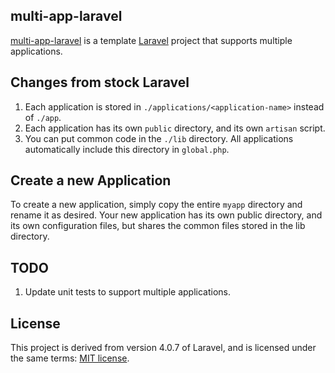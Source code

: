 ## multi-app-laravel

[multi-app-laravel](http://github.com/rbewley4/multi-app-laravel) is a template [Laravel](http://laravel.com/) project
that supports multiple applications.

## Changes from stock Laravel

1. Each application is stored in `./applications/<application-name>` instead of `./app`.
2. Each application has its own `public` directory, and its own `artisan` script.
3. You can put common code in the `./lib` directory. All applications automatically include this directory in
`global.php`.

## Create a new Application

To create a new application, simply copy the entire `myapp` directory and rename it as desired. Your new application
has its own public directory, and its own configuration files, but shares the common files stored in the lib directory.

## TODO

1. Update unit tests to support multiple applications.

## License

This project is derived from version 4.0.7 of Laravel, and is licensed under the same terms:
[MIT license](http://opensource.org/licenses/MIT).
